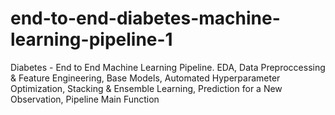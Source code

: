 # end-to-end-diabetes-machine-learning-pipeline-1
Diabetes - End to End Machine Learning Pipeline. EDA, Data Preproccessing &amp; Feature Engineering, Base Models, Automated Hyperparameter Optimization, Stacking &amp; Ensemble Learning, Prediction for a New Observation, Pipeline Main Function
